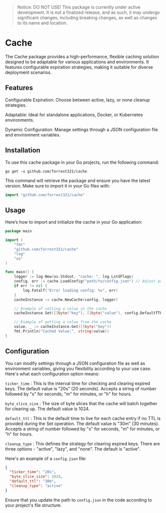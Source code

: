 >Notice: DO NOT USE! This package is currently under active development. It is not a finalized release, and as such, it may undergo
significant changes, including breaking changes, as well as changes to its name and location.

# Cache

The Cache package provides a high-performance, flexible caching solution designed to be adaptable for various applications and environments. It features configurable expiration strategies, making it suitable for diverse deployment scenarios.

## Features

Configurable Expiration: Choose between active, lazy, or none cleanup strategies.

Adaptable: Ideal for standalone applications, Docker, or Kubernetes environments.

Dynamic Configuration: Manage settings through a JSON configuration file and environment variables.

## Installation

To use this cache package in your Go projects, run the following command:

```shell
go get -u github.com/forrest321/cache
```

This command will retrieve the package and ensure you have the latest version. Make sure to import it in your Go files with:

```go
import "github.com/forrest321/cache"
```

## Usage
Here’s how to import and initialize the cache in your Go application:

```go
package main

import (
    "fmt"
    "github.com/forrest321/cache"
    "log"
    "os"
)

func main() {
    logger := log.New(os.Stdout, "cache: ", log.LstdFlags)
    config, err := cache.LoadConfig("path/to/config.json") // Adjust path as needed
    if err != nil {
        log.Fatalf("Error loading config: %v", err)
    }
    cacheInstance := cache.NewCache(config, logger)

    // Example of setting a value in the cache
    cacheInstance.Set([]byte("key"), []byte("value"), config.DefaultTTL)

    // Example of getting a value from the cache
    value, _ := cacheInstance.Get([]byte("key"))
    fmt.Println("Cached Value:", string(value))
}
```

## Configuration

You can modify settings through a JSON configuration file as well as environment variables, giving you flexibility according to your use case. Here's what each configuration option means:

`ticker_time` : This is the interval time for checking and clearing expired keys. The default value is "20s" (20 seconds). Accepts a string of number followed by "s" for seconds, "m" for minutes, or "h" for hours.

`byte_slice_size` : The size of byte slices that the cache will batch together for clearing up. The default value is 1024.

`default_ttl` : This is the default time to live for each cache entry if no TTL is provided during the Set operation. The default value is "30m" (30 minutes). Accepts a string of number followed by "s" for seconds, "m" for minutes, or "h" for hours.

`cleanup_type` : This defines the strategy for clearing expired keys. There are three options - "active", "lazy", and "none". The default is "active".

Here's an example of a `config.json` file:

```json
{
  "ticker_time": "20s",
  "byte_slice_size": 1024,
  "default_ttl": "30m",
  "cleanup_type": "active"
}
```
Ensure that you update the path to `config.json` in the code according to your project's file structure.
